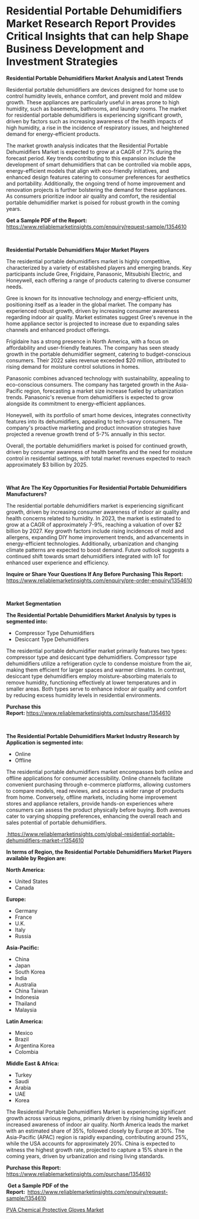 <p><h1>Residential Portable Dehumidifiers Market Research Report Provides Critical Insights that can help Shape Business Development and Investment Strategies</h1></p><p><strong>Residential Portable Dehumidifiers Market Analysis and Latest Trends</strong></p>
<p><p>Residential portable dehumidifiers are devices designed for home use to control humidity levels, enhance comfort, and prevent mold and mildew growth. These appliances are particularly useful in areas prone to high humidity, such as basements, bathrooms, and laundry rooms. The market for residential portable dehumidifiers is experiencing significant growth, driven by factors such as increasing awareness of the health impacts of high humidity, a rise in the incidence of respiratory issues, and heightened demand for energy-efficient products.</p><p>The market growth analysis indicates that the Residential Portable Dehumidifiers Market is expected to grow at a CAGR of 7.7% during the forecast period. Key trends contributing to this expansion include the development of smart dehumidifiers that can be controlled via mobile apps, energy-efficient models that align with eco-friendly initiatives, and enhanced design features catering to consumer preferences for aesthetics and portability. Additionally, the ongoing trend of home improvement and renovation projects is further bolstering the demand for these appliances. As consumers prioritize indoor air quality and comfort, the residential portable dehumidifier market is poised for robust growth in the coming years.</p></p>
<p><strong>Get a Sample PDF of the Report:&nbsp;</strong> <a href="https://www.reliablemarketinsights.com/enquiry/request-sample/1354610?utm_campaign=3317&utm_medium=2&utm_source=Github&utm_content=ia&utm_term=05042025&utm_id=residential-portable-dehumidifiers">https://www.reliablemarketinsights.com/enquiry/request-sample/1354610</a></p>
<p>&nbsp;</p>
<p><strong>Residential Portable Dehumidifiers Major Market Players</strong></p>
<p><p>The residential portable dehumidifiers market is highly competitive, characterized by a variety of established players and emerging brands. Key participants include Gree, Frigidaire, Panasonic, Mitsubishi Electric, and Honeywell, each offering a range of products catering to diverse consumer needs. </p><p>Gree is known for its innovative technology and energy-efficient units, positioning itself as a leader in the global market. The company has experienced robust growth, driven by increasing consumer awareness regarding indoor air quality. Market estimates suggest Gree's revenue in the home appliance sector is projected to increase due to expanding sales channels and enhanced product offerings.</p><p>Frigidaire has a strong presence in North America, with a focus on affordability and user-friendly features. The company has seen steady growth in the portable dehumidifier segment, catering to budget-conscious consumers. Their 2022 sales revenue exceeded $20 million, attributed to rising demand for moisture control solutions in homes.</p><p>Panasonic combines advanced technology with sustainability, appealing to eco-conscious consumers. The company has targeted growth in the Asia-Pacific region, forecasting a market size increase fueled by urbanization trends. Panasonic's revenue from dehumidifiers is expected to grow alongside its commitment to energy-efficient appliances.</p><p>Honeywell, with its portfolio of smart home devices, integrates connectivity features into its dehumidifiers, appealing to tech-savvy consumers. The company's proactive marketing and product innovation strategies have projected a revenue growth trend of 5-7% annually in this sector.</p><p>Overall, the portable dehumidifiers market is poised for continued growth, driven by consumer awareness of health benefits and the need for moisture control in residential settings, with total market revenues expected to reach approximately $3 billion by 2025.</p></p>
<p>&nbsp;</p>
<p><strong>What Are The Key Opportunities For Residential Portable Dehumidifiers Manufacturers?</strong></p>
<p><p>The residential portable dehumidifiers market is experiencing significant growth, driven by increasing consumer awareness of indoor air quality and health concerns related to humidity. In 2023, the market is estimated to grow at a CAGR of approximately 7-9%, reaching a valuation of over $2 billion by 2027. Key growth factors include rising incidences of mold and allergens, expanding DIY home improvement trends, and advancements in energy-efficient technologies. Additionally, urbanization and changing climate patterns are expected to boost demand. Future outlook suggests a continued shift towards smart dehumidifiers integrated with IoT for enhanced user experience and efficiency.</p></p>
<p><strong>Inquire or Share Your Questions If Any Before Purchasing This Report:</strong> <a href="https://www.reliablemarketinsights.com/enquiry/pre-order-enquiry/1354610?utm_campaign=3317&utm_medium=2&utm_source=Github&utm_content=ia&utm_term=05042025&utm_id=residential-portable-dehumidifiers">https://www.reliablemarketinsights.com/enquiry/pre-order-enquiry/1354610</a></p>
<p>&nbsp;</p>
<p><strong>Market Segmentation</strong></p>
<p><strong>The Residential Portable Dehumidifiers Market Analysis by types is segmented into:</strong></p>
<p><ul><li>Compressor Type Dehumidifiers</li><li>Desiccant Type Dehumidifiers</li></ul></p>
<p><p>The residential portable dehumidifier market primarily features two types: compressor type and desiccant type dehumidifiers. Compressor type dehumidifiers utilize a refrigeration cycle to condense moisture from the air, making them efficient for larger spaces and warmer climates. In contrast, desiccant type dehumidifiers employ moisture-absorbing materials to remove humidity, functioning effectively at lower temperatures and in smaller areas. Both types serve to enhance indoor air quality and comfort by reducing excess humidity levels in residential environments.</p></p>
<p><strong>Purchase this Report:&nbsp;</strong><a href="https://www.reliablemarketinsights.com/purchase/1354610?utm_campaign=3317&utm_medium=2&utm_source=Github&utm_content=ia&utm_term=05042025&utm_id=residential-portable-dehumidifiers">https://www.reliablemarketinsights.com/purchase/1354610</a></p>
<p>&nbsp;</p>
<p><strong>The Residential Portable Dehumidifiers Market Industry Research by Application is segmented into:</strong></p>
<p><ul><li>Online</li><li>Offline</li></ul></p>
<p><p>The residential portable dehumidifiers market encompasses both online and offline applications for consumer accessibility. Online channels facilitate convenient purchasing through e-commerce platforms, allowing customers to compare models, read reviews, and access a wider range of products from home. Conversely, offline markets, including home improvement stores and appliance retailers, provide hands-on experiences where consumers can assess the product physically before buying. Both avenues cater to varying shopping preferences, enhancing the overall reach and sales potential of portable dehumidifiers.</p></p>
<p><a href="https://www.reliablemarketinsights.com/global-residential-portable-dehumidifiers-market-r1354610?utm_campaign=3317&utm_medium=2&utm_source=Github&utm_content=ia&utm_term=05042025&utm_id=residential-portable-dehumidifiers">&nbsp;https://www.reliablemarketinsights.com/global-residential-portable-dehumidifiers-market-r1354610</a></p>
<p><strong>In terms of Region, the Residential Portable Dehumidifiers Market Players available by Region are:</strong></p>
<p>
    <p> <strong> North America: </strong>
        <ul>
            <li>United States</li>
            <li>Canada</li>
        </ul>
        </p> 
    <p> <strong> Europe: </strong>
        <ul>
            <li>Germany</li>
            <li>France</li>
            <li>U.K.</li>
            <li>Italy</li>
            <li>Russia</li>
        </ul>
        </p> 
    <p> <strong> Asia-Pacific: </strong>
        <ul>
            <li>China</li>
            <li>Japan</li>
            <li>South Korea</li>
            <li>India</li>
            <li>Australia</li>
            <li>China Taiwan</li>
            <li>Indonesia</li>
            <li>Thailand</li>
            <li>Malaysia</li>
        </ul>
        </p> 
    <p> <strong> Latin America: </strong>
        <ul>
            <li>Mexico</li>
            <li>Brazil</li>
            <li>Argentina Korea</li>
            <li>Colombia</li>
        </ul>
        </p> 
    <p> <strong> Middle East & Africa: </strong>
        <ul>
            <li>Turkey</li>
            <li>Saudi</li>
            <li>Arabia</li>
            <li>UAE</li>
            <li>Korea</li>
        </ul>
    </p>
    </p>
<p><p>The Residential Portable Dehumidifiers Market is experiencing significant growth across various regions, primarily driven by rising humidity levels and increased awareness of indoor air quality. North America leads the market with an estimated share of 35%, followed closely by Europe at 30%. The Asia-Pacific (APAC) region is rapidly expanding, contributing around 25%, while the USA accounts for approximately 20%. China is expected to witness the highest growth rate, projected to capture a 15% share in the coming years, driven by urbanization and rising living standards.</p></p>
<p><strong>Purchase this Report: </strong><a href="https://www.reliablemarketinsights.com/purchase/1354610?utm_campaign=3317&utm_medium=2&utm_source=Github&utm_content=ia&utm_term=05042025&utm_id=residential-portable-dehumidifiers">https://www.reliablemarketinsights.com/purchase/1354610</a></p>
<p>&nbsp;<strong>Get a Sample PDF of the Report:&nbsp;&nbsp;</strong><a href="https://www.reliablemarketinsights.com/enquiry/request-sample/1354610?utm_campaign=3317&utm_medium=2&utm_source=Github&utm_content=ia&utm_term=05042025&utm_id=residential-portable-dehumidifiers">https://www.reliablemarketinsights.com/enquiry/request-sample/1354610</a></p>
<p><strong></strong></p>
<p><p><a href="https://github.com/lecaneidreks/Market-Research-Report-List-1/blob/main/pva-chemical-protective-gloves-market.md?utm_campaign=3317&utm_medium=2&utm_source=Github&utm_content=ia&utm_term=05042025&utm_id=residential-portable-dehumidifiers">PVA Chemical Protective Gloves Market</a></p></p>
